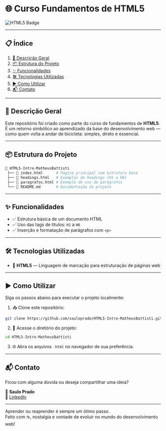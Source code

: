 # 🌐 Curso Fundamentos de HTML5

![HTML5 Badge](https://img.shields.io/badge/HTML5-E34F26?style=for-the-badge&logo=html5&logoColor=white)

---

## 📋 Índice

1. [📖 Descrição Geral](#descrição-geral)
2. [📦 Estrutura do Projeto](#estrutura-do-projeto)
3. [✨ Funcionalidades](#funcionalidades)
4. [🛠 Tecnologias Utilizadas](#tecnologias-utilizadas)
5. [▶️ Como Utilizar](#como-utilizar)
6. [📬 Contato](#contato)

---

## 📖 Descrição Geral

Este repositório foi criado como parte do curso de fundamentos de **HTML5**.  
É um retorno simbólico ao aprendizado da base do desenvolvimento web — como quem volta a andar de bicicleta: simples, direto e essencial.

---

## 📦 Estrutura do Projeto

```bash
📂 HTML5-Intro-MatheusBattisti
 ├── 📄 index.html      # Página principal com estrutura base
 ├── 📄 headings.html   # Exemplos de headings (H1 a H6)
 ├── 📄 paragrafos.html # Exemplo de uso de parágrafos
 └── 📜 README.md       # Documentação do projeto
```

---

## ✨ Funcionalidades

- ✅ Estrutura básica de um documento HTML
- ✅ Uso das tags de títulos: `H1` a `H6`
- ✅ Inserção e formatação de parágrafos com `<p>`

---

## 🛠 Tecnologias Utilizadas

- 🔸 **HTML5** — Linguagem de marcação para estruturação de páginas web

---

## ▶️ Como Utilizar

Siga os passos abaixo para executar o projeto localmente:

1. 📥 Clone este repositório:
```bash
git clone https://github.com/sauloprado/HTML5-Intro-MatheusBattisti.git
```

2. 📂 Acesse o diretório do projeto:
```bash
cd HTML5-Intro-MatheusBattisti
```

3. 🌐 Abra os arquivos `.html` no navegador de sua preferência.

---

## 📬 Contato

Ficou com alguma dúvida ou deseja compartilhar uma ideia?

💼 **Saulo Prado**  
🔗 [LinkedIn](https://www.linkedin.com/in/sauloprado)

---

Aprender ou reaprender é sempre um ótimo passo.  
Feito com ☕, nostalgia e vontade de evoluir no mundo do desenvolvimento web!
